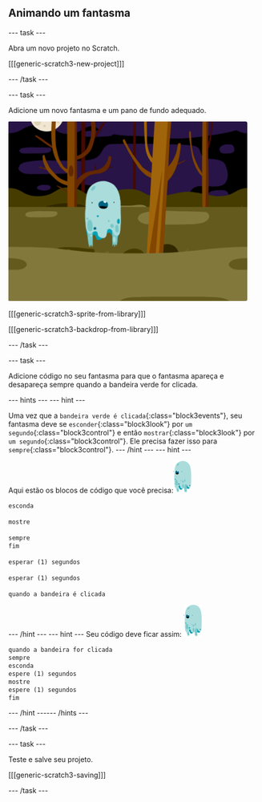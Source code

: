 ## Animando um fantasma

--- task ---

Abra um novo projeto no Scratch.

[[[generic-scratch3-new-project]]]

--- /task ---

--- task ---

Adicione um novo fantasma e um pano de fundo adequado.

![screenshot](images/ghost-ghost.png)

[[[generic-scratch3-sprite-from-library]]]

[[[generic-scratch3-backdrop-from-library]]]

--- /task ---

--- task ---

Adicione código no seu fantasma para que o fantasma apareça e desapareça sempre quando a bandeira verde for clicada.

--- hints ---
 --- hint ---

Uma vez que a `bandeira verde é clicada`{:class="block3events"}, seu fantasma deve se `esconder`{:class="block3look"} por `um segundo`{:class="block3control"} e então `mostrar`{:class="block3look"} por `um segundo`{:class="block3control"}. Ele precisa fazer isso para `sempre`{:class="block3control"}.
--- /hint ---
 --- hint ---

Aqui estão os blocos de código que você precisa:![ator do fantasma](images/ghost-sprite.png)

```blocks3
esconda

mostre

sempre
fim

esperar (1) segundos

esperar (1) segundos

quando a bandeira é clicada
```

--- /hint --- --- hint --- Seu código deve ficar assim: ![ator do fantasma](images/ghost-sprite.png)

```blocks3
quando a bandeira for clicada
sempre
esconda
espere (1) segundos
mostre
espere (1) segundos
fim
```

--- /hint ------ /hints ---

--- /task ---

--- task ---

Teste e salve seu projeto.

[[[generic-scratch3-saving]]]

--- /task ---